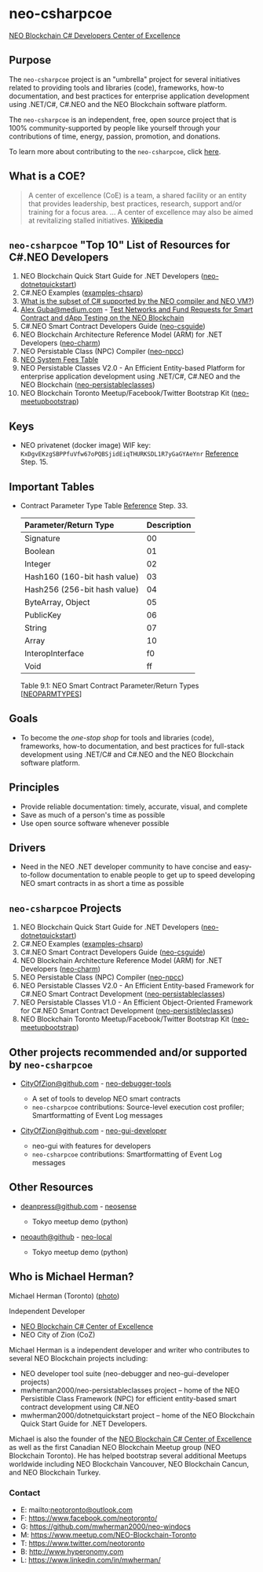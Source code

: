 # neo-csharpcoe

[NEO Blockchain C# Developers Center of Excellence](https://github.com/mwherman2000/neo-csharpcoe/blob/master/README.md)

## Purpose

The `neo-csharpcoe` project is an "umbrella" project for several initiatives related to providing tools and libraries (code), frameworks, how-to documentation, and best practices for enterprise application development using .NET/C#, C#.NEO and the NEO Blockchain software platform.

The `neo-csharpcoe` is an independent, free, open source project that is 100% community-supported by people like yourself through your contributions of time, energy, passion, promotion, and donations.  

To learn more about contributing to the `neo-csharpcoe`, click [here](https://github.com/mwherman2000/neo-csharpcoe/blob/master/CONTRIBUTE.md).

## What is a COE?

>A center of excellence (CoE) is a team, a shared facility or an entity that provides leadership, best practices, research, support and/or training for a focus area. ... A center of excellence may also be aimed at revitalizing stalled initiatives. [Wikipedia](https://en.wikipedia.org/wiki/Center_of_excellence)

## `neo-csharpcoe` "Top 10" List of Resources for C#.NEO Developers

1. NEO Blockchain Quick Start Guide for .NET Developers ([neo-dotnetquickstart](https://github.com/mwherman2000/neo-dotnetquickstart/blob/master/README.md))
2. C#.NEO Examples ([examples-chsarp](https://github.com/mwherman2000/examples-csharp/blob/master/README.md))
3. [What is the subset of C# supported by the NEO compiler and NEO VM?](https://github.com/mwherman2000/neo-persistibleclasses/blob/master/README.md#what-is-the-subset-of-c-supported-by-the-neo-compiler-and-neo-vm))
4. [Alex Guba@medium.com](https://medium.com/@gubanotorious) - [Test Networks and Fund Requests for Smart Contract and dApp Testing on the NEO Blockchain](https://medium.com/@gubanotorious/test-networks-and-fund-requests-for-smart-contract-and-dapp-testing-on-the-neo-blockchain-583a1795412)
5. C#.NEO Smart Contract Developers Guide ([neo-csguide](https://github.com/mwherman2000/neo-csguide))
6. NEO Blockchain Architecture Reference Model (ARM) for .NET Developers ([neo-charm](https://github.com/mwherman2000/neo-charm))
7. NEO Persistable Class (NPC) Compiler ([neo-npcc](https://github.com/mwherman2000/neo-npcc))
8. [NEO System Fees Table](http://docs.neo.org/en-us/sc/systemfees.html)
9. NEO Persistable Classes V2.0 - An Efficient Entity-based Platform for enterprise application development using .NET/C#, C#.NEO and the NEO Blockchain ([neo-persistableclasses](https://github.com/mwherman2000/neo-persistableclasses))
10. NEO Blockchain Toronto Meetup/Facebook/Twitter Bootstrap Kit ([neo-meetupbootstrap](https://github.com/mwherman2000/neo-meetupbootstrap))

## Keys

* NEO privatenet (docker image) WIF key: `KxDgvEKzgSBPPfuVfw67oPQBSjidEiqTHURKSDL1R7yGaGYAeYnr` [Reference](https://github.com/mwherman2000/neo-dotnetquickstart/blob/master/EN-us/09-deploytestsmartcontract.md) Step. 15.

## Important Tables

* Contract Parameter Type Table [Reference](https://github.com/mwherman2000/neo-dotnetquickstart/blob/master/EN-us/09-deploytestsmartcontract.md) Step. 33.

    Parameter/Return&nbsp;Type | Description |
    :--------|:---------------------- |
    Signature|00|
    Boolean|01|
    Integer|02|
    Hash160 (160-bit hash value)|03|
    Hash256 (256-bit hash value)|04|
    ByteArray, Object|05|
    PublicKey|06|
    String|07|
    Array|10|
    InteropInterface|f0|   
    Void|ff|
    Table 9.1: NEO Smart Contract Parameter/Return Types [[NEOPARMTYPES](http://docs.neo.org/en-us/sc/tutorial/Parameter.html)]


## Goals

* To become the *one-stop shop* for tools and libraries (code), frameworks, how-to documentation, and best practices for full-stack development using .NET/C# and C#.NEO and the NEO Blockchain software platform.

## Principles

* Provide reliable documentation: timely, accurate, visual, and complete
* Save as much of a person's time as possible
* Use open source software whenever possible

## Drivers

* Need in the NEO .NET developer community to have concise and easy-to-follow documentation to enable people to get up to speed developing NEO smart contracts in as short a time as possible

## `neo-csharpcoe` Projects

1. NEO Blockchain Quick Start Guide for .NET Developers ([neo-dotnetquickstart](https://github.com/mwherman2000/neo-dotnetquickstart))
2. C#.NEO Examples ([examples-chsarp](https://github.com/mwherman2000/examples-csharp))
3. C#.NEO Smart Contract Developers Guide ([neo-csguide](https://github.com/mwherman2000/neo-csguide))
4. NEO Blockchain Architecture Reference Model (ARM) for .NET Developers ([neo-charm](https://github.com/mwherman2000/neo-charm))
5. NEO Persistable Class (NPC) Compiler ([neo-npcc](https://github.com/mwherman2000/neo-npcc))
6. NEO Persistable Classes V2.0 - An Efficient Entity-based Framework for C#.NEO Smart Contract Development ([neo-persistableclasses](https://github.com/mwherman2000/neo-persistableclasses))
7. NEO Persistable Classes V1.0 - An Efficient Object-Oriented Framework for C#.NEO Smart Contract Development ([neo-persistibleclasses](https://github.com/mwherman2000/neo-persistibleclasses))
8. NEO Blockchain Toronto Meetup/Facebook/Twitter Bootstrap Kit ([neo-meetupbootstrap](https://github.com/mwherman2000/neo-meetupbootstrap))

## Other projects recommended and/or supported by `neo-csharpcoe`

* [CityOfZion@github.com](https://github.com/CityOfZion) - [neo-debugger-tools](https://github.com/CityOfZion/neo-debugger-tools)

   * A set of tools to develop NEO smart contracts
   * `neo-csharpcoe` contributions: Source-level execution cost profiler; Smartformatting of Event Log messages

* [CityOfZion@github.com](https://github.com/CityOfZion) - [neo-gui-developer](https://github.com/CityOfZion/neo-gui-developer)

   * neo-gui with features for developers
   * `neo-csharpcoe` contributions: Smartformatting of Event Log messages

## Other Resources

* [deanpress@github.com](https://github.com/deanpress) - [neosense](https://github.com/deanpress/neosense)

   * Tokyo meetup demo (python)

* [neoauth@github](https://github.com/neoauth) - [neo-local](https://github.com/neoauth/neo-local)

   * Tokyo meetup demo (python)

## Who is Michael Herman?

Michael Herman (Toronto) ([photo](https://raw.githubusercontent.com/mwherman2000/neo-dotnetquickstart/master/EN-us/images/mwherman2000.jpg))

Independent Developer
* [NEO Blockchain C# Center of Excellence](https://github.com/mwherman2000/neo-csharpcoe/blob/master/README.md)
* NEO City of Zion (CoZ)

Michael Herman is a independent developer and writer who contributes to several NEO Blockchain projects including:
* NEO developer tool suite (neo-debugger and neo-gui-developer projects)
* mwherman2000/neo-persistableclasses project – home of the NEO Persistible Class Framework (NPC) for efficient entity-based smart contract development using C#.NEO
* mwherman2000/dotnetquickstart project – home of the NEO Blockchain Quick Start Guide for .NET Developers. 

Michael is also the founder of the [NEO Blockchain C# Center of Excellence](https://github.com/mwherman2000/neo-csharpcoe/blob/master/README.md) as well as the first Canadian NEO Blockchain Meetup group (NEO Blockchain Toronto). He has helped bootstrap several additional Meetups worldwide including NEO Blockchain Vancouver, NEO Blockchain Cancun, and NEO Blockchain Turkey.

### Contact

* E: mailto:neotoronto@outlook.com
* F: https://www.facebook.com/neotoronto/
* G: https://github.com/mwherman2000/neo-windocs
* M: https://www.meetup.com/NEO-Blockchain-Toronto
* T: https://www.twitter.com/neotoronto
* B: http://www.hyperonomy.com
* L: https://www.linkedin.com/in/mwherman/ 

